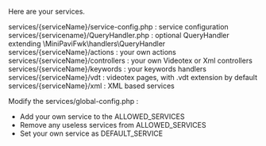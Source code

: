 
Here are your services.

services/{serviceName}/service-config.php : service configuration
services/{servicename}/QueryHandler.php : optional QueryHandler extending \MiniPaviFwk\handlers\QueryHandler
services/{serviceName}/actions : your own actions
services/{serviceName}/controllers : your own Videotex or Xml controllers
services/{serviceName}/keywords : your keywords handlers
services/{serviceName}/vdt : videotex pages, with .vdt extension by default
services/{serviceName}/xml : XML based services

Modify the services/global-config.php :
- Add your own service to the ALLOWED_SERVICES
- Remove any useless services from ALLOWED_SERVICES
- Set your own service as DEFAULT_SERVICE
